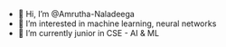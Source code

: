 - 👋 Hi, I’m @Amrutha-Naladeega
- 👀 I’m interested in machine learning, neural networks
- 🌱 I’m currently junior in CSE - AI & ML

<!---
Amrutha-Naladeega/Amrutha-Naladeega is a ✨ special ✨ repository because its `README.md` (this file) appears on your GitHub profile.
You can click the Preview link to take a look at your changes.
--->
